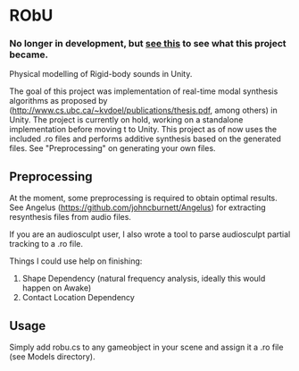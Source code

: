 # RObU
### No longer in development, but [see this](https://github.com/sjenson/modal_analysis) to see what this project became. 

Physical modelling of Rigid-body sounds in Unity. 

The goal of this project was implementation of real-time modal synthesis algorithms as 
proposed by (http://www.cs.ubc.ca/~kvdoel/publications/thesis.pdf, among others)
in Unity. The project is currently on hold, working on a standalone implementation before moving t to Unity. This project as of now uses the included .ro files and performs additive synthesis based on the generated files. See "Preprocessing" on generating your own files. 

## Preprocessing

At the moment, some preprocessing is required to obtain optimal results. See Angelus (https://github.com/johncburnett/Angelus) for extracting resynthesis files from audio files. 

If you are an audiosculpt user, I also wrote a tool to parse audiosculpt partial tracking to a .ro file. 

Things I could use help on finishing:

1. Shape Dependency (natural frequency analysis, ideally this would happen on Awake)
2. Contact Location Dependency

## Usage

Simply add robu.cs to any gameobject in your scene and assign it a .ro file (see Models directory).
